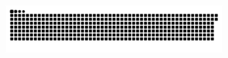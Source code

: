 <picture>
  <source media="(prefers-color-scheme: dark)" srcset="https://raw.githubusercontent.com/MarineHakobyan/MarineHakobyan/f4049f7744336cfb5a37e026e98561aec5e90855/github-contribution-grid-snake-dark.svg" />
  <source media="(prefers-color-scheme: light)" srcset="https://raw.githubusercontent.com/MarineHakobyan/MarineHakobyan/f4049f7744336cfb5a37e026e98561aec5e90855/github-contribution-grid-snake.svg" />
  <img alt="github-snake" src="https://raw.githubusercontent.com/MarineHakobyan/MarineHakobyan/f4049f7744336cfb5a37e026e98561aec5e90855/github-contribution-grid-snake-dark.svg" />
</picture>
